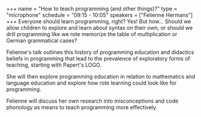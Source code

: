 +++
name = "How to teach programming (and other things)?"
type = "microphone"
schedule = "09:15 - 10:05"
speakers = ["Felienne Hermans"]
+++
Everyone should learn programming, right? Yes! But how... Should we allow children to explore and learn about syntax on their own, or should we drill programming like we rote memorize the table of multiplication or German grammatical cases? 

Felienne's talk outlines this history of programming education and didactics beliefs in programming that lead to the prevalence of exploratory forms of teaching, starting with Papert's LOGO. 

She will then explore programming education in relation to mathematics and language education and explore how rote learning could look like for programming. 

Felienne will discuss her own research into misconceptions and code phonology as means to teach programming more effectively.